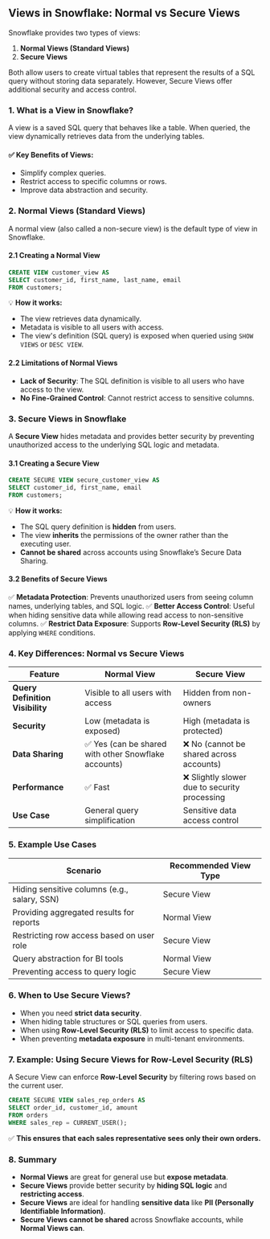 ## Views in Snowflake: Normal vs Secure Views

Snowflake provides two types of views:

1. **Normal Views (Standard Views)**
2. **Secure Views**

Both allow users to create virtual tables that represent the results of a SQL query without storing data separately. However, Secure Views offer additional security and access control.

### 1. What is a View in Snowflake?
A view is a saved SQL query that behaves like a table. When queried, the view dynamically retrieves data from the underlying tables.

#### ✅ Key Benefits of Views:
- Simplify complex queries.
- Restrict access to specific columns or rows.
- Improve data abstraction and security.

### 2. Normal Views (Standard Views)
A normal view (also called a non-secure view) is the default type of view in Snowflake.

#### 2.1 Creating a Normal View
```sql
CREATE VIEW customer_view AS
SELECT customer_id, first_name, last_name, email
FROM customers;
```

💡 **How it works:**
- The view retrieves data dynamically.
- Metadata is visible to all users with access.
- The view's definition (SQL query) is exposed when queried using `SHOW VIEWS` or `DESC VIEW`.

#### 2.2 Limitations of Normal Views
- **Lack of Security**: The SQL definition is visible to all users who have access to the view.
- **No Fine-Grained Control**: Cannot restrict access to sensitive columns.

### 3. Secure Views in Snowflake
A **Secure View** hides metadata and provides better security by preventing unauthorized access to the underlying SQL logic and metadata.

#### 3.1 Creating a Secure View
```sql
CREATE SECURE VIEW secure_customer_view AS
SELECT customer_id, first_name, email
FROM customers;
```

💡 **How it works:**
- The SQL query definition is **hidden** from users.
- The view **inherits** the permissions of the owner rather than the executing user.
- **Cannot be shared** across accounts using Snowflake’s Secure Data Sharing.

#### 3.2 Benefits of Secure Views
✅ **Metadata Protection**: Prevents unauthorized users from seeing column names, underlying tables, and SQL logic.
✅ **Better Access Control**: Useful when hiding sensitive data while allowing read access to non-sensitive columns.
✅ **Restrict Data Exposure**: Supports **Row-Level Security (RLS)** by applying `WHERE` conditions.

### 4. Key Differences: Normal vs Secure Views
| Feature | Normal View | Secure View |
|---------|------------|-------------|
| **Query Definition Visibility** | Visible to all users with access | Hidden from non-owners |
| **Security** | Low (metadata is exposed) | High (metadata is protected) |
| **Data Sharing** | ✅ Yes (can be shared with other Snowflake accounts) | ❌ No (cannot be shared across accounts) |
| **Performance** | ✅ Fast | ❌ Slightly slower due to security processing |
| **Use Case** | General query simplification | Sensitive data access control |

### 5. Example Use Cases
| Scenario | Recommended View Type |
|----------|----------------------|
| Hiding sensitive columns (e.g., salary, SSN) | Secure View |
| Providing aggregated results for reports | Normal View |
| Restricting row access based on user role | Secure View |
| Query abstraction for BI tools | Normal View |
| Preventing access to query logic | Secure View |

### 6. When to Use Secure Views?
- When you need **strict data security**.
- When hiding table structures or SQL queries from users.
- When using **Row-Level Security (RLS)** to limit access to specific data.
- When preventing **metadata exposure** in multi-tenant environments.

### 7. Example: Using Secure Views for Row-Level Security (RLS)
A Secure View can enforce **Row-Level Security** by filtering rows based on the current user.

```sql
CREATE SECURE VIEW sales_rep_orders AS
SELECT order_id, customer_id, amount
FROM orders
WHERE sales_rep = CURRENT_USER();
```

✅ **This ensures that each sales representative sees only their own orders.**

### 8. Summary
- **Normal Views** are great for general use but **expose metadata**.
- **Secure Views** provide better security by **hiding SQL logic** and **restricting access**.
- **Secure Views** are ideal for handling **sensitive data** like **PII (Personally Identifiable Information)**.
- **Secure Views cannot be shared** across Snowflake accounts, while **Normal Views can**.
